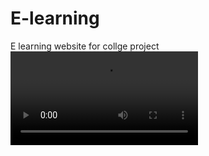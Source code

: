 # E-learning
E learning website for collge project
<video controls src="../video/banvid.mp4" title="Title"></video>
